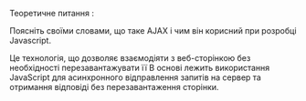 Теоретичне питання :

Поясніть своїми словами, що таке AJAX і чим він корисний при розробці Javascript.


Це технологія, що дозволяє взаємодіяти з веб-сторінкою без необхідності перезавантажувати її
В основі лежить використання JavaScript для асинхронного відправлення запитів
на сервер та отримання відповіді без перезавантаження сторінки.

